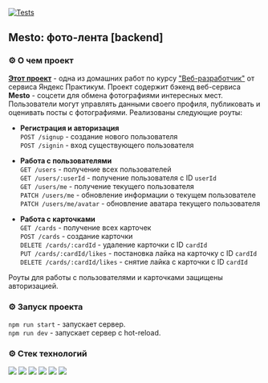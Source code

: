 [![Tests](../../actions/workflows/tests-14-sprint.yml/badge.svg)](../../actions/workflows/tests-14-sprint.yml)
## Mesto: фото-лента [backend]

### :gear: О чем проект
[**Этот проект**](https://github.com/naborbukovok/express-mesto-gha) - одна из домашних работ по курсу ["Веб-разработчик"](https://practicum.yandex.ru/web/) от сервиса Яндекс Практикум. Проект содержит бэкенд веб-сервиса **Mesto** - соцсети для обмена фотографиями интересных мест. Пользователи могут управлять данными своего профиля, публиковать и оценивать посты с фотографиями. Реализованы следующие роуты:

- **Регистрация и авторизация** <br/>
`POST /signup` - создание нового пользователя <br/>
`POST /signin` - вход существующего пользователя

- **Работа с пользователями** <br/>
`GET /users` - получение всех пользователей <br/>
`GET /users/:userId` - получение пользователя с ID `userId` <br/>
`GET /users/me` - получение текущего пользователя <br/>
`PATCH /users/me` - обновление информации о текущем пользователе <br/>
`PATCH /users/me/avatar` - обновление аватара текущего пользователя

- **Работа с карточками** <br/>
`GET /cards` - получение всех карточек <br/>
`POST /cards` - создание карточки <br/>
`DELETE /cards/:cardId` - удаление карточки c ID `cardId` <br/>
`PUT /cards/:cardId/likes` - постановка лайка на карточку c ID `cardId` <br/>
`DELETE /cards/:cardId/likes` - снятие лайка с карточки с ID `cardId`

Роуты для работы с пользователями и карточками защищены авторизацией.

### :gear: Запуск проекта
`npm run start` - запускает сервер.<br/>
`npm run dev` - запускает сервер с hot-reload.

### :gear: Стек технологий
<img src="https://img.shields.io/badge/npm-CB3837?style=flat&logo=npm&logoColor=white"/> <img src="https://img.shields.io/badge/JavaScript-F7DF1E?style=flat&logo=javascript&logoColor=white"/> <img src="https://img.shields.io/badge/Node.js-339933?style=flat&logo=nodedotjs&logoColor=white"/> <img src="https://img.shields.io/badge/Express-000000?style=flat&logo=express&logoColor=white"/> <img src="https://img.shields.io/badge/MongoDB-47A248?style=flat&logo=mongodb&logoColor=white"/> <img src="https://img.shields.io/badge/mongoose-880000?style=flat&logo=mongoose&logoColor=white"/>
